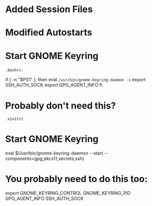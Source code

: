 # Added Session Files
 
# Modified Autostarts

# Start GNOME Keyring

`.bashrc`:

  if [ -n "$PS1" ]; then
    eval `/usr/bin/gnome-keyring-daemon -s`
    export SSH_AUTH_SOCK
    export GPG_AGENT_INFO
  fi

# Probably don't need this?

`.xinitrc`

  # Start GNOME Keyring
  eval $(/usr/bin/gnome-keyring-daemon --start --components=gpg,pkcs11,secrets,ssh)
  # You probably need to do this too:
  export GNOME_KEYRING_CONTROL GNOME_KEYRING_PID GPG_AGENT_INFO SSH_AUTH_SOCK
